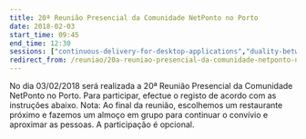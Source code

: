 ```yaml
---
title: 20ª Reunião Presencial da Comunidade NetPonto no Porto
date: 2018-02-03
start_time: 09:45
end_time: 12:30
sessions: ["continuous-delivery-for-desktop-applications","duality-between-clr-and-jvm"]
redirect_from: /reuniao/20a-reuniao-presencial-da-comunidade-netponto-no-porto/
---
```

No dia 03/02/2018 será realizada a 20ª Reunião Presencial da Comunidade NetPonto no Porto. Para participar, efectue o registo de acordo com as instruções abaixo.
Nota: Ao final da reunião, escolhemos um restaurante próximo e fazemos um almoço em grupo para continuar o convívio e aproximar as pessoas. A participação é opcional.